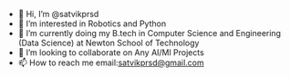- 👋 Hi, I’m @satvikprsd
- 👀 I’m interested in Robotics and Python
- 🌱 I’m currently doing my B.tech in Computer Science and Engineering (Data Science) at Newton School of Technology
- 💞️ I’m looking to collaborate on Any AI/Ml Projects
- 📫 How to reach me email:satvikprsd@gmail.com


<!---
satvikprsd/satvikprsd is a ✨ special ✨ repository because its `README.md` (this file) appears on your GitHub profile.
You can click the Preview link to take a look at your changes.
--->
